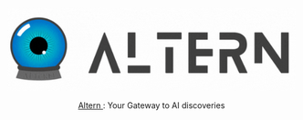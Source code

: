 <p align="center">
  <img src="altern.gif" alt="Altern Logo" />
</p>

<p align="center">
  <a href="https://altern.ai">
    Altern
  </a>:
  Your Gateway to AI discoveries
</p>
